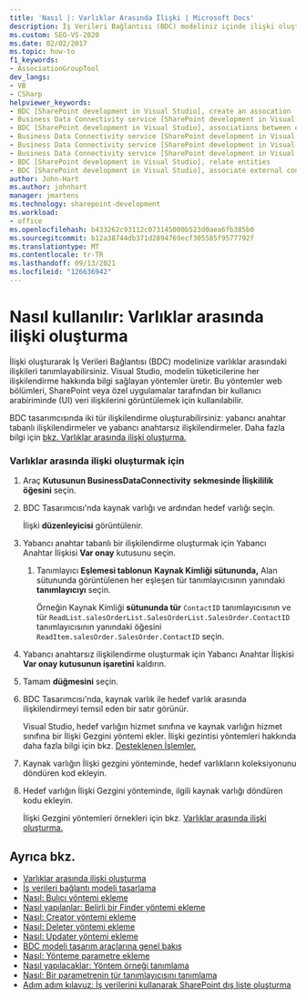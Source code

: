 ```yaml
---
title: 'Nasıl |: Varlıklar Arasında İlişki | Microsoft Docs'
description: İş Verileri Bağlantısı (BDC) modeliniz içinde ilişki oluşturarak varlıklar arasındaki ilişkileri Visual Studio.
ms.custom: SEO-VS-2020
ms.date: 02/02/2017
ms.topic: how-to
f1_keywords:
- AssociationGroupTool
dev_langs:
- VB
- CSharp
helpviewer_keywords:
- BDC [SharePoint development in Visual Studio], create an assocation
- Business Data Connectivity service [SharePoint development in Visual Studio], associations between entities
- BDC [SharePoint development in Visual Studio], associations between entities
- Business Data Connectivity service [SharePoint development in Visual Studio], create an assocation
- Business Data Connectivity service [SharePoint development in Visual Studio], associate external content types
- Business Data Connectivity service [SharePoint development in Visual Studio], relate entities
- BDC [SharePoint development in Visual Studio], relate entities
- BDC [SharePoint development in Visual Studio], associate external content types
author: John-Hart
ms.author: johnhart
manager: jmartens
ms.technology: sharepoint-development
ms.workload:
- office
ms.openlocfilehash: b433262c93112c073145000b523d0aea6fb385b0
ms.sourcegitcommit: b12a38744db371d2894769ecf305585f9577792f
ms.translationtype: MT
ms.contentlocale: tr-TR
ms.lasthandoff: 09/13/2021
ms.locfileid: "126636942"
---
```

# <a name="how-to-create-an-association-between-entities"></a>Nasıl kullanılır: Varlıklar arasında ilişki oluşturma
  İlişki oluşturarak İş Verileri Bağlantısı (BDC) modelinize varlıklar arasındaki ilişkileri tanımlayabilirsiniz. Visual Studio, modelin tüketicilerine her ilişkilendirme hakkında bilgi sağlayan yöntemler üretir. Bu yöntemler web bölümleri, SharePoint veya özel uygulamalar tarafından bir kullanıcı arabiriminde (UI) veri ilişkilerini görüntülemek için kullanılabilir.

 BDC tasarımcısında iki tür ilişkilendirme oluşturabilirsiniz: yabancı anahtar tabanlı ilişkilendirmeler ve yabancı anahtarsız ilişkilendirmeler. Daha fazla bilgi için [bkz. Varlıklar arasında ilişki oluşturma.](../sharepoint/creating-an-association-between-entities.md)

### <a name="to-create-an-association-between-entities"></a>Varlıklar arasında ilişki oluşturmak için

1. Araç **Kutusunun BusinessDataConnectivity** **sekmesinde İlişkililik** **öğesini** seçin.

2. BDC Tasarımcısı'nda kaynak varlığı ve ardından hedef varlığı seçin.

     İlişki **düzenleyicisi** görüntülenir.

3. Yabancı anahtar tabanlı bir ilişkilendirme oluşturmak için Yabancı Anahtar İlişkisi **Var onay** kutusunu seçin.

    1. Tanımlayıcı **Eşlemesi tablonun** **Kaynak Kimliği sütununda,** Alan sütununda görüntülenen her eşleşen tür tanımlayıcısının yanındaki **tanımlayıcıyı** seçin.

         Örneğin Kaynak Kimliği **sütununda tür** `ContactID` tanımlayıcısının ve tür `ReadList.salesOrderList.SalesOrderList.SalesOrder.ContactID` tanımlayıcısının yanındaki öğesini `ReadItem.salesOrder.SalesOrder.ContactID` seçin.

4. Yabancı anahtarsız ilişkilendirme oluşturmak için Yabancı Anahtar İlişkisi **Var onay kutusunun işaretini** kaldırın.

5. Tamam **düğmesini** seçin.

6. BDC Tasarımcısı'nda, kaynak varlık ile hedef varlık arasında ilişkilendirmeyi temsil eden bir satır görünür.

     Visual Studio, hedef varlığın hizmet sınıfına ve kaynak varlığın hizmet sınıfına bir İlişki Gezgini yöntemi ekler. İlişki gezintisi yöntemleri hakkında daha fazla bilgi için bkz. [Desteklenen İşlemler.](/previous-versions/office/developer/sharepoint-2010/ee557363(v=office.14))

7. Kaynak varlığın İlişki gezgini yönteminde, hedef varlıkların koleksiyonunu döndüren kod ekleyin.

8. Hedef varlığın İlişki Gezgini yönteminde, ilgili kaynak varlığı döndüren kodu ekleyin.

     İlişki Gezgini yöntemleri örnekleri için bkz. [Varlıklar arasında ilişki oluşturma.](../sharepoint/creating-an-association-between-entities.md)

## <a name="see-also"></a>Ayrıca bkz.
- [Varlıklar arasında ilişki oluşturma](../sharepoint/creating-an-association-between-entities.md)
- [İş verileri bağlantı modeli tasarlama](../sharepoint/designing-a-business-data-connectivity-model.md)
- [Nasıl: Bulıcı yöntemi ekleme](../sharepoint/how-to-add-a-finder-method.md)
- [Nasıl yapılanlar: Belirli bir Finder yöntemi ekleme](../sharepoint/how-to-add-a-specific-finder-method.md)
- [Nasıl: Creator yöntemi ekleme](../sharepoint/how-to-add-a-creator-method.md)
- [Nasıl: Deleter yöntemi ekleme](../sharepoint/how-to-add-a-deleter-method.md)
- [Nasıl: Updater yöntemi ekleme](../sharepoint/how-to-add-an-updater-method.md)
- [BDC modeli tasarım araçlarına genel bakış](../sharepoint/bdc-model-design-tools-overview.md)
- [Nasıl: Yönteme parametre ekleme](../sharepoint/how-to-add-a-parameter-to-a-method.md)
- [Nasıl yapılacaklar: Yöntem örneği tanımlama](../sharepoint/how-to-define-a-method-instance.md)
- [Nasıl: Bir parametrenin tür tanımlayıcısını tanımlama](../sharepoint/how-to-define-the-type-descriptor-of-a-parameter.md)
- [Adım adım kılavuz: İş verilerini kullanarak SharePoint dış liste oluşturma](../sharepoint/walkthrough-creating-an-external-list-in-sharepoint-by-using-business-data.md)
